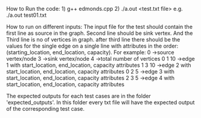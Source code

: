 How to Run the code:
                    1) g++ edmonds.cpp
                    2) ./a.out <test.txt file>
                        e.g. ./a.out test01.txt

How to run on different inputs: The input file for the test should contain the first line as source in the graph. Second line should be sink vertex. And the Third line
                                is no of vertices in graph. after third line there should be the values for the single edge on a single line with attributes in the order: (starting_location, end_location, capacity). 
                                For example:
                                             0              ->source vertex/node
                                             3              ->sink vertex/node
                                             4              ->total number of vertices
                                             0 1 10         ->edge 1 with start_location, end_location, capacity attributes
                                             1 3 10         ->edge 2 with start_location, end_location, capacity attributes
                                             0 2 5          ->edge 3 with start_location, end_location, capacity attributes
                                             2 3 5          ->edge 4 with start_location, end_location, capacity attributes

The expected outputs for each test cases are in the folder 'expected_outputs'. In this folder every txt file will have the expected output of the corresponding test case.